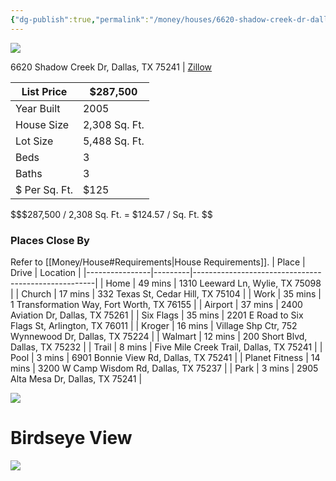 ```yaml
---
{"dg-publish":true,"permalink":"/money/houses/6620-shadow-creek-dr-dallas-tx-75241/","created":"","updated":""}
---
```



![](https://photos.zillowstatic.com/fp/ca4d652e218b2d043bb10b74c7bd5a4b-cc_ft_1536.webp)

6620 Shadow Creek Dr, Dallas, TX 75241 | [Zillow](https://www.zillow.com/homedetails/6620-Shadow-Creek-Dr-Dallas-TX-75241/69670797_zpid/)

| List Price    | $287,500      |
| ------------- | ------------- |
| Year Built    | 2005          |
| House Size    | 2,308 Sq. Ft. |
| Lot Size      | 5,488 Sq. Ft. |
| Beds          | 3             |
| Baths         | 3             |
| $ Per Sq. Ft. | $125          | 

$$$287,500 / 2,308 Sq. Ft. = $124.57 / Sq. Ft. $$
### Places Close By

Refer to [[Money/House#Requirements\|House Requirements]].
| Place          | Drive   | Location                                            |
|----------------|---------|-----------------------------------------------------|
| Home           | 49 mins | 1310 Leeward Ln, Wylie, TX 75098                    |
| Church         | 17 mins | 332 Texas St, Cedar Hill, TX 75104                  |
| Work           | 35 mins | 1 Transformation Way, Fort Worth, TX 76155          |
| Airport        | 37 mins | 2400 Aviation Dr, Dallas, TX 75261                  |
| Six Flags      | 35 mins | 2201 E Road to Six Flags St, Arlington, TX 76011    |
| Kroger         | 16 mins | Village Shp Ctr, 752 Wynnewood Dr, Dallas, TX 75224 |
| Walmart        | 12 mins | 200 Short Blvd, Dallas, TX 75232                    |
| Trail          | 8 mins  | Five Mile Creek Trail, Dallas, TX 75241             |
| Pool           | 3 mins  | 6901 Bonnie View Rd, Dallas, TX 75241               |
| Planet Fitness | 14 mins | 3200 W Camp Wisdom Rd, Dallas, TX 75237             |
| Park           | 3 mins  | 2905 Alta Mesa Dr, Dallas, TX 75241                 |

![](https://i.imgur.com/FSFyFVv.png)

# Birdseye View

![](https://i.imgur.com/JYG9Xqk.png)
